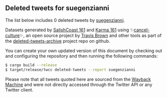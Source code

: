 ## Deleted tweets for suegenzianni

The list below includes 0 deleted tweets by
[suegenzianni](https://twitter.com/suegenzianni).



Datasets generated by [SalishCoast 161](https://twitter.com/SalishCoastA) and [Karma 161](https://twitter.com/KarmaOneSixOne)
using ✨[cancel-culture](https://github.com/travisbrown/cancel-culture)✨, an open source project by [Travis Brown](https://twitter.com/travisbrown) 
and other tools as part of the [deleted-tweets-archive](https://github.com/salcoast/deleted-tweets-archive/) project repo on github.

You can create your own updated version of this document by checking out and configuring the
repository and then running the following commands:

```bash
$ cargo build --release
$ target/release/twcc deleted-tweets --report suegenzianni
```

Please note that all tweets quoted here are sourced from the
[Wayback Machine](https://web.archive.org) and were not directly accessed through the Twitter API or
any Twitter client.

